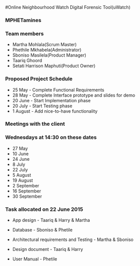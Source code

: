 #Online Neighbourhood Watch Digital Forensic Tool(uWatch)

### MPHETamines ###

### Team members ###

* Martha Mohlala(Scrum Master)
*	Phethile Mkhabela(Administrator)
*	Sboniso Masilela(Product Manager)
*	Taariq Ghoord
*	Setati Harrison Maphuti(Product Owner)

### Proposed Project Schedule ###

* 25 May - Complete Functional Requirements
* 28 May - Complete Interface prototype and slides for demo
* 20 June - Start Implementation phase
* 20 July - Start Testing phase
* 1 August - Add nice-to-have functionality

### Meetings with the client ###

### Wednesdays at 14:30 on these dates ###
* 27 May
* 10 June
* 24 June
* 8 July
* 22 July
* 5 August
* 19 August
* 2 September
* 16 September
* 30 September

### Task allocated on 22 June 2015 ###
* App design - Taariq & Harry & Martha
* Database - Sboniso & Phetile

* Architectural requirements and Testing - Martha & Sboniso
* Design document - Taariq & Harry
* User Manual - Phetile



